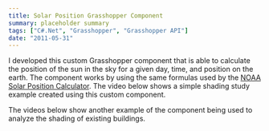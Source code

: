 ```yaml
---
title: Solar Position Grasshopper Component
summary: placeholder summary
tags: ["C#.Net", "Grasshopper", "Grasshopper API"]
date: "2011-05-31"
---
```


I developed this custom Grasshopper component that is able to calculate the position of the sun in the sky for a given day, time, and position on the earth. The component works by using the same formulas used by the [NOAA Solar Position Calculator](http://www.esrl.noaa.gov/gmd/grad/solcalc/azel.html). The video below shows a simple shading study example created using this custom component.

The videos below show another example of the component being used to analyze the shading of existing buildings.
